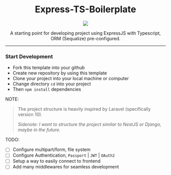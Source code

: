 <div align="center">
  <h1>Express-TS-Boilerplate</h1>
  <a href="https://skillicons.dev">
    <img src="https://skillicons.dev/icons?i=js,ts,nodejs,expressjs" />
  </a>

  <p>A starting point for developing project using ExpressJS with Typescript, ORM (Sequalize) pre-configured.</p>
</div>
<hr>

<div>
    <h3>Start Development</h3>
  <ul>
    <li> Fork this template into your github </li>
    <li> Create new repository by using this template </li>
    <li> Clone your project into your local machine or computer </li>
    <li> Change directory <code>cd</code> into your project </li>
    <li> Then <code>npm install</code> dependencies </li>
  </ul>
</div>

NOTE:
> The project structure is heavily inspired by Laravel (specifically version 10).
>
> *Sidenote: I want to structure the project similar to NestJS or Django, maybe in the future.*

TODO:
- [ ] Configure multipart/form, file system
- [ ] Configure Authentication, `Passport` | `JWT` | `OAuth2`
- [ ] Setup a way to easily connect to frontend
- [ ] Add many middlewares for seamless development
